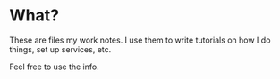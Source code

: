 # What?

These are files my work notes. I use them to write tutorials on how I do things, set up services, etc.


Feel free to use the info.
